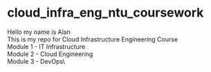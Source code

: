 # cloud_infra_eng_ntu_coursework
Hello my name is Alan\
This is my repo for Cloud Infrastructure Engineering Course\
Module 1 - IT Infrastructure\
Module 2 - Cloud Engineering\
Module 3 - DevOps\

